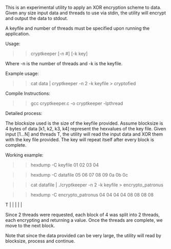 This is an experimental utility to apply an XOR encryption scheme to data.
Given any size input data and threads to use via stdin, the utility will encrypt and output the data to stdout.

A keyfile and number of threads must be specified upon running the application.

Usage:

>> cryptkeeper [-n #] [-k key]

Where -n is the number of threads and -k is the keyfile.

Example usage:

>> cat data | cryptkeeper -n 2 -k keyfile > cryptofied


Compile Instructions:

>> gcc cryptkeeper.c -o cryptkeeper -lpthread


Detailed process:

The blocksize used is the size of the keyfile provided.
Assume blocksize is 4 bytes of data [k1, k2, k3, k4] represent the hexvalues of the key file.
Given input [1...N] and threads T, the utility will read the input data and XOR them with the key file provided.
The key will repeat itself after every block is complete.

Working example:

>> hexdump -C keyfile
>> 01 02 03 04

>> hexdump -C datafile
>> 05 06 07 08 09 0a 0b 0c

>> cat datafile | ./cryptkeeper -n 2 -k keyfile > encrypto_patronus

>> hexdump -C encrypto_patronus
>> 04 04 04 04 08 08 08 08

T |     |     |     |     |

Since 2 threads were requested, each block of 4 was split into 2 threads, each encrypting and returning a value.
Once the threads are complete, we move to the next block.

Note that since the data provided can be very large, the utility will read by blocksize, process and continue.